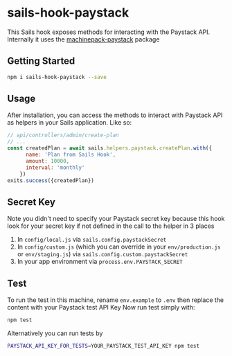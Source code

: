 # sails-hook-paystack
This Sails hook exposes methods for interacting with the Paystack API.
Internally it uses the [machinepack-paystack](https://www.npmjs.com/package/machinepack-paystack) package

## Getting Started

```sh
npm i sails-hook-paystack --save
```

## Usage

After installation, you can access the methods to interact with Paystack API as helpers in your Sails application. Like so:

```js
// api/controllers/admin/create-plan
// ...
const createdPlan = await sails.helpers.paystack.createPlan.with({
      name: 'Plan from Sails Hook',
      amount: 10000,
      interval: 'monthly'
    })
exits.success({createdPlan})
```

## Secret Key
Note you didn't need to specify your Paystack secret key because this hook look for your secret key if not defined in the call to the helper in 3 places

1. In `config/local.js` via `sails.config.paystackSecret`
2. In `config/custom.js` (which you can override in your `env/production.js` or `env/staging.js`) via `sails.config.custom.paystackSecret`
3. In your app environment via `process.env.PAYSTACK_SECRET`


## Test

To run the test in this machine, rename `env.example` to `.env` then replace the content with your Paystack test API Key
Now run test simply with:

```sh
npm test
```

Alternatively you can run tests by

```sh
PAYSTACK_API_KEY_FOR_TESTS=YOUR_PAYSTACK_TEST_API_KEY npm test
```
